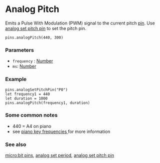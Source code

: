# Analog Pitch

Emits a Pulse With Modulation (PWM) signal to the current pitch [pin](/microbit/device/pins). Use [analog set pitch pin](/microbit/reference/pins/analog-set-pitch-pin) to set the pitch pin.

```sig
pins.analogPitch(440, 300)
```

### Parameters

* `frequency` : [Number](/microbit/reference/types/number)
* `ms`: [Number](/microbit/reference/types/number)

### Example

```
pins.analogSetPitchPin("P0")
let frequency1 = 440
let duration = 1000
pins.analogPitch(frequency1, duration)
```

### Some common notes

* 440 = A4 on piano
* see [piano key frequencies ](https://en.wikipedia.org/wiki/Piano_key_frequencies) for more information

### See also

[micro:bit pins](/microbit/device/pins), [analog set period](/microbit/reference/pins/analog-set-period), [analog set pitch pin](/microbit/reference/pins/analog-set-pitch-pin)

